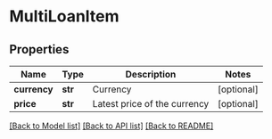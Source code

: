 # MultiLoanItem

## Properties
Name | Type | Description | Notes
------------ | ------------- | ------------- | -------------
**currency** | **str** | Currency | [optional] 
**price** | **str** | Latest price of the currency | [optional] 

[[Back to Model list]](../README.md#documentation-for-models) [[Back to API list]](../README.md#documentation-for-api-endpoints) [[Back to README]](../README.md)


